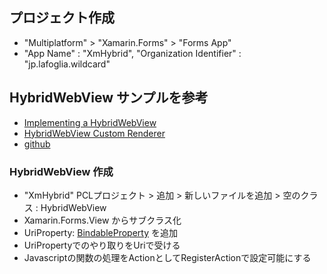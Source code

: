 ## プロジェクト作成

- "Multiplatform" > "Xamarin.Forms" > "Forms App"
- "App Name" : "XmHybrid", "Organization Identifier" : "jp.lafoglia.wildcard"

## HybridWebView サンプルを参考

- [Implementing a HybridWebView](https://developer.xamarin.com/guides/xamarin-forms/custom-renderer/hybridwebview/)
- [HybridWebView Custom Renderer](https://developer.xamarin.com/samples/xamarin-forms/customrenderers/hybridwebview/)
- [github](https://github.com/xamarin/xamarin-forms-samples/tree/master/CustomRenderers/HybridWebView)

### HybridWebView 作成

- "XmHybrid" PCLプロジェクト > 追加 > 新しいファイルを追加 > 空のクラス : HybridWebView
- Xamarin.Forms.View からサブクラス化
- UriProperty: [BindableProperty](https://developer.xamarin.com/api/type/Xamarin.Forms.BindableProperty/) を追加
- UriPropertyでのやり取りをUriで受ける
- Javascriptの関数の処理をActionとしてRegisterActionで設定可能にする
